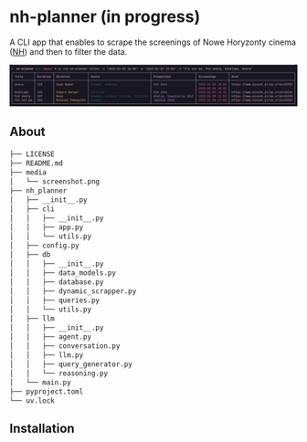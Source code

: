 # nh-planner (in progress)

A CLI app that enables to scrape the screenings of Nowe Horyzonty cinema ([NH](https://www.kinonh.pl/index.s)) and then to filter the data.


![media/screenshot.png](media/screenshot.png)

## About

```
├── LICENSE
├── README.md
├── media
│   └── screenshot.png
├── nh_planner
│   ├── __init__.py
│   ├── cli
│   │   ├── __init__.py
│   │   ├── app.py
│   │   └── utils.py
│   ├── config.py
│   ├── db
│   │   ├── __init__.py
│   │   ├── data_models.py
│   │   ├── database.py
│   │   ├── dynamic_scrapper.py
│   │   ├── queries.py
│   │   └── utils.py
│   ├── llm
│   │   ├── __init__.py
│   │   ├── agent.py
│   │   ├── conversation.py
│   │   ├── llm.py
│   │   ├── query_generator.py
│   │   └── reasoning.py
│   └── main.py
├── pyproject.toml
└── uv.lock
```

## Installation

